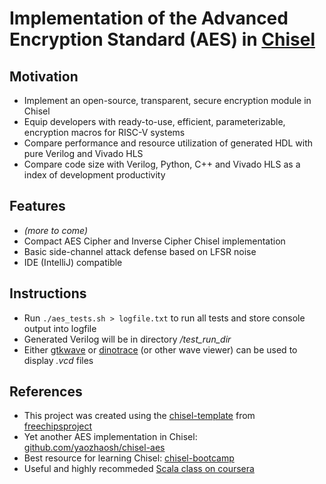 # Implementation of the Advanced Encryption Standard (AES) in [Chisel](https://chisel.eecs.berkeley.edu/)


## Motivation
* Implement an open-source, transparent, secure encryption module in Chisel
* Equip developers with ready-to-use, efficient, parameterizable, encryption macros for RISC-V systems
* Compare performance and resource utilization of generated HDL with pure Verilog and Vivado HLS
* Compare code size with Verilog, Python, C++ and Vivado HLS as a index of development productivity

## Features
* _(more to come)_
* Compact AES Cipher and Inverse Cipher Chisel implementation
* Basic side-channel attack defense based on LFSR noise
* IDE (IntelliJ) compatible

## Instructions
* Run `./aes_tests.sh > logfile.txt` to run all tests and store console output into logfile
* Generated Verilog will be in directory _/test_run_dir_
* Either [gtkwave](http://gtkwave.sourceforge.net/) or [dinotrace](https://www.veripool.org/wiki/dinotrace) (or other wave viewer) can be used to display _.vcd_ files

## References
* This project was created using the [chisel-template](https://github.com/freechipsproject/chisel-template) from [freechipsproject](https://github.com/freechipsproject)
* Yet another AES implementation in Chisel: [github.com/yaozhaosh/chisel-aes](https://github.com/yaozhaosh/chisel-aes)
* Best resource for learning Chisel: [chisel-bootcamp](https://github.com/freechipsproject/chisel-bootcamp)
* Useful and highly recommeded [Scala class on coursera](https://www.coursera.org/learn/progfun1)

